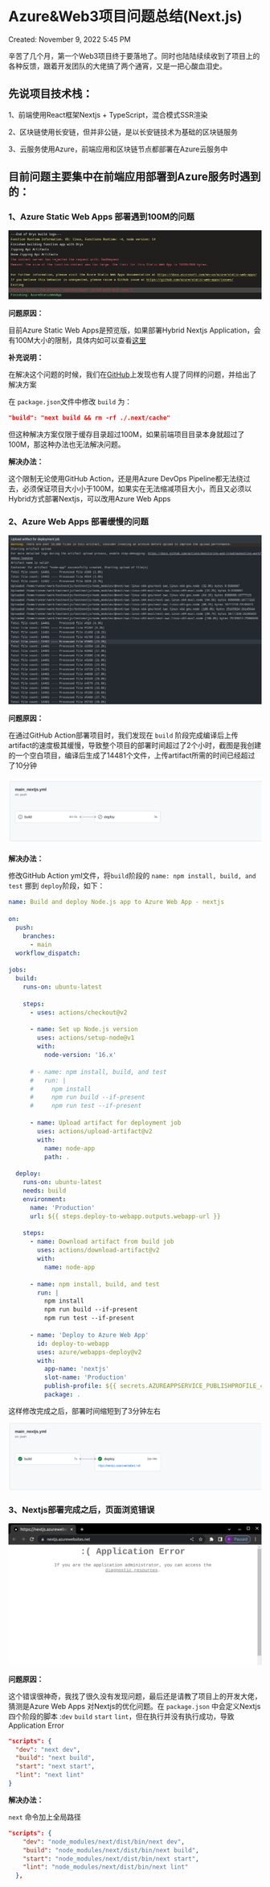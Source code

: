 # Azure&Web3项目问题总结(Next.js)

Created: November 9, 2022 5:45 PM

辛苦了几个月，第一个Web3项目终于要落地了。同时也陆陆续续收到了项目上的各种反馈，跟着开发团队的大佬搞了两个通宵，又是一把心酸血泪史。

## 先说项目技术栈：

1、前端使用React框架Nextjs + TypeScript，混合模式SSR渲染

2、区块链使用长安链，但并非公链，是以长安链技术为基础的区块链服务

3、云服务使用Azure，前端应用和区块链节点都部署在Azure云服务中

## 目前问题主要集中在前端应用部署到Azure服务时遇到的：

### 1、Azure Static Web Apps 部署遇到100M的问题

![Untitled](Azure&Web3%E9%A1%B9%E7%9B%AE%E9%97%AE%E9%A2%98%E6%80%BB%E7%BB%93(Next%20js)/Untitled.png)

**问题原因：**

目前Azure Static Web Apps是预览版，如果部署Hybrid Nextjs Application，会有100M大小的限制，具体内如可以查看[这里](https://learn.microsoft.com/en-us/azure/static-web-apps/nextjs#static-html-export)

**补充说明：**

在解决这个问题的时候，我们在[GitHub](https://github.com/Azure/static-web-apps/issues/769)上发现也有人提了同样的问题，并给出了解决方案

在 `package.json`文件中修改 `build` 为：

```json
"build": "next build && rm -rf ./.next/cache"
```

但这种解决方案仅限于缓存目录超过100M，如果前端项目目录本身就超过了100M，那这种办法也无法解决问题。

**解决办法：**

这个限制无论使用GitHub Action，还是用Azure DevOps Pipeline都无法绕过去，必须保证项目大小小于100M，如果实在无法缩减项目大小，而且又必须以Hybrid方式部署Nextjs，可以改用Azure Web Apps

### 2、Azure Web Apps 部署缓慢的问题

![Untitled](Azure&Web3%E9%A1%B9%E7%9B%AE%E9%97%AE%E9%A2%98%E6%80%BB%E7%BB%93(Next%20js)/Untitled%201.png)

**问题原因：**

在通过GitHub Action部署项目时，我们发现在 `build` 阶段完成编译后上传artifact的速度极其缓慢，导致整个项目的部署时间超过了2个小时，截图是我创建的一个空白项目，编译后生成了14481个文件，上传artifact所需的时间已经超过了10分钟

![Untitled](Azure&Web3%E9%A1%B9%E7%9B%AE%E9%97%AE%E9%A2%98%E6%80%BB%E7%BB%93(Next%20js)/Untitled%202.png)

**解决办法：**

修改GitHub Action yml文件，将`build`阶段的 `name: npm install, build, and test` 挪到 `deploy`阶段，如下： 

```yaml
name: Build and deploy Node.js app to Azure Web App - nextjs

on:
  push:
    branches:
      - main
  workflow_dispatch:

jobs:
  build:
    runs-on: ubuntu-latest

    steps:
      - uses: actions/checkout@v2

      - name: Set up Node.js version
        uses: actions/setup-node@v1
        with:
          node-version: '16.x'

      # - name: npm install, build, and test
      #   run: |
      #     npm install
      #     npm run build --if-present
      #     npm run test --if-present

      - name: Upload artifact for deployment job
        uses: actions/upload-artifact@v2
        with:
          name: node-app
          path: .

  deploy:
    runs-on: ubuntu-latest
    needs: build
    environment:
      name: 'Production'
      url: ${{ steps.deploy-to-webapp.outputs.webapp-url }}

    steps:
      - name: Download artifact from build job
        uses: actions/download-artifact@v2
        with:
          name: node-app

      - name: npm install, build, and test
        run: |
          npm install
          npm run build --if-present
          npm run test --if-present

      - name: 'Deploy to Azure Web App'
        id: deploy-to-webapp
        uses: azure/webapps-deploy@v2
        with:
          app-name: 'nextjs'
          slot-name: 'Production'
          publish-profile: ${{ secrets.AZUREAPPSERVICE_PUBLISHPROFILE_4D02291CCC754F088122BD94D420B75C }}
          package: .
```

这样修改完成之后，部署时间缩短到了3分钟左右

![Untitled](Azure&Web3%E9%A1%B9%E7%9B%AE%E9%97%AE%E9%A2%98%E6%80%BB%E7%BB%93(Next%20js)/Untitled%203.png)

### 3、Nextjs部署完成之后，页面浏览错误

![Untitled](Azure&Web3%E9%A1%B9%E7%9B%AE%E9%97%AE%E9%A2%98%E6%80%BB%E7%BB%93(Next%20js)/Untitled%204.png)

**问题原因：**

这个错误很神奇，我找了很久没有发现问题，最后还是请教了项目上的开发大佬，猜测是Azure Web Apps 对Nextjs的优化问题。在 `package.json` 中会定义Nextjs四个阶段的脚本 :`dev` `build` `start` `lint`，但在执行并没有执行成功，导致Application Error

```json
"scripts": {
  "dev": "next dev",
  "build": "next build",
  "start": "next start",
  "lint": "next lint"
}
```

**解决办法：**

`next` 命令加上全局路径

```json
"scripts": {
    "dev": "node_modules/next/dist/bin/next dev",
    "build": "node_modules/next/dist/bin/next build",
    "start": "node_modules/next/dist/bin/next start",
    "lint": "node_modules/next/dist/bin/next lint"
  },
```